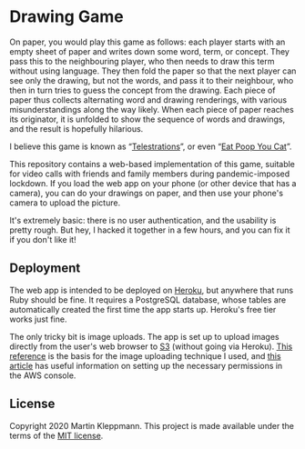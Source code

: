 Drawing Game
============

On paper, you would play this game as follows: each player starts with an empty
sheet of paper and writes down some word, term, or concept. They pass this to
the neighbouring player, who then needs to draw this term without using
language. They then fold the paper so that the next player can see only the
drawing, but not the words, and pass it to their neighbour, who then in turn
tries to guess the concept from the drawing. Each piece of paper thus collects
alternating word and drawing renderings, with various misunderstandings along
the way likely. When each piece of paper reaches its originator, it is unfolded
to show the sequence of words and drawings, and the result is hopefully
hilarious.

I believe this game is known as
“[Telestrations](https://www.boardgamegeek.com/boardgame/46213/telestrations)”, or even
“[Eat Poop You Cat](https://www.boardgamegeek.com/boardgame/30618/eat-poop-you-cat)”.

This repository contains a web-based implementation of this game, suitable for
video calls with friends and family members during pandemic-imposed lockdown.
If you load the web app on your phone (or other device that has a camera), you
can do your drawings on paper, and then use your phone's camera to upload the
picture.

It's extremely basic: there is no user authentication, and the usability is
pretty rough. But hey, I hacked it together in a few hours, and you can fix it
if you don't like it!

Deployment
----------

The web app is intended to be deployed on [Heroku](https://www.heroku.com/), but
anywhere that runs Ruby should be fine. It requires a PostgreSQL database, whose
tables are automatically created the first time the app starts up. Heroku's
free tier works just fine.

The only tricky bit is image uploads. The app is set up to upload images
directly from the user's web browser to [S3](https://aws.amazon.com/s3/)
(without going via Heroku).
[This reference](https://devcenter.heroku.com/articles/direct-to-s3-image-uploads-in-rails)
is the basis for the image uploading technique I used, and
[this article](https://leonid.shevtsov.me/post/demystifying-s3-browser-upload/)
has useful information on setting up the necessary permissions in the AWS
console.

License
-------

Copyright 2020 Martin Kleppmann. This project is made available under the terms
of the [MIT license](https://opensource.org/licenses/MIT).
